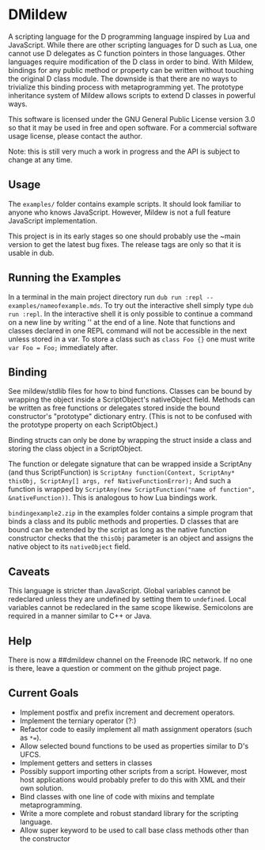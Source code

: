 # DMildew

A scripting language for the D programming language inspired by Lua and JavaScript. While there are other scripting languages for D such as Lua, one cannot use D delegates as C function pointers in those languages. Other languages require modification of the D class in order to bind. With Mildew, bindings for any public method or property can be written without touching the original D class module. The downside is that there are no ways to trivialize this binding process with metaprogramming yet. The prototype inheritance system of Mildew allows scripts to extend D classes in powerful ways.

This software is licensed under the GNU General Public License version 3.0 so that it may be used in free and open software. For a commercial software usage license, please contact the author.

Note: this is still very much a work in progress and the API is subject to change at any time.

## Usage

The `examples/` folder contains example scripts. It should look familiar to anyone who knows JavaScript. However, Mildew is not a full feature JavaScript implementation.

This project is in its early stages so one should probably use the ~main version to get the latest bug fixes. The release tags are only so that it is usable in dub.

## Running the Examples

In a terminal in the main project directory run `dub run :repl -- examples/nameofexample.mds`. To try out the interactive shell simply type `dub run :repl`. In the interactive shell it is only possible to continue a command on a new line by writing '\' at the end of a line. Note that functions and classes declared in one REPL command will not be accessible in the next unless stored in a var. To store a class such as `class Foo {}` one must write `var Foo = Foo;` immediately after.

## Binding

See mildew/stdlib files for how to bind functions. Classes can be bound by wrapping the object inside a ScriptObject's nativeObject field. Methods can be written as free functions or delegates stored inside the bound constructor's "prototype" dictionary entry. (This is not to be confused with the prototype property on each ScriptObject.)

Binding structs can only be done by wrapping the struct inside a class and storing the class object in a ScriptObject.

The function or delegate signature that can be wrapped inside a ScriptAny (and thus ScriptFunction) is `ScriptAny function(Context, ScriptAny* thisObj, ScriptAny[] args, ref NativeFunctionError);` And such a function is wrapped by `ScriptAny(new ScriptFunction("name of function", &nativeFunction))`. This is analogous to how Lua bindings work.

`bindingexample2.zip` in the examples folder contains a simple program that binds a class and its public methods and properties. D classes that are bound can be extended by the script as long as the native function constructor checks that the `thisObj` parameter is an object and assigns the native object to its `nativeObject` field.

## Caveats

This language is stricter than JavaScript. Global variables cannot be redeclared unless they are undefined by setting them to `undefined`. Local variables cannot be redeclared in the same scope likewise. Semicolons are required in a manner similar to C++ or Java.

## Help

There is now a ##dmildew channel on the Freenode IRC network. If no one is there, leave a question or comment on the github project page.

## Current Goals

* Implement postfix and prefix increment and decrement operators.
* Implement the terniary operator (?:)
* Refactor code to easily implement all math assignment operators (such as `*=`).
* Allow selected bound functions to be used as properties similar to D's UFCS.
* Implement getters and setters in classes
* Possibly support importing other scripts from a script. However, most host applications would probably prefer to do this with XML and their own solution.
* Bind classes with one line of code with mixins and template metaprogramming.
* Write a more complete and robust standard library for the scripting language.
* Allow super keyword to be used to call base class methods other than the constructor

